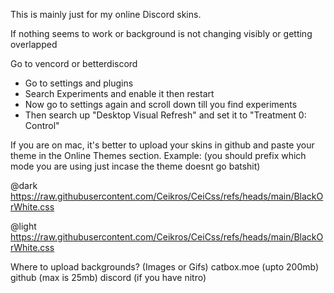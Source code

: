 This is mainly just for my online Discord skins.


If nothing seems to work or background is not changing visibly or getting overlapped

Go to vencord or betterdiscord
 - Go to settings and plugins
 - Search Experiments and enable it then restart
 - Now go to settings again and scroll down till you find experiments
 - Then search up "Desktop Visual Refresh" and set it to "Treatment 0: Control"

If you are on mac, it's better to upload your skins in github and paste your theme in the Online Themes section.
Example: (you should prefix which mode you are using just incase the theme doesnt go batshit)

@dark https://raw.githubusercontent.com/Ceikros/CeiCss/refs/heads/main/BlackOrWhite.css

@light https://raw.githubusercontent.com/Ceikros/CeiCss/refs/heads/main/BlackOrWhite.css

Where to upload backgrounds? (Images or Gifs)
catbox.moe (upto 200mb)
github (max is 25mb)
discord (if you have nitro)
